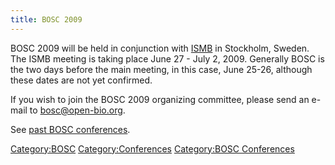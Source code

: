 ```yaml
---
title: BOSC 2009
---
```


BOSC 2009 will be held in conjunction with
[ISMB](http://www.iscb.org/ismbeccb2009/index.php) in Stockholm, Sweden.
The ISMB meeting is taking place June 27 - July 2, 2009. Generally BOSC
is the two days before the main meeting, in this case, June 25-26,
although these dates are not yet confirmed.

If you wish to join the BOSC 2009 organizing committee, please send an
e-mail to <bosc@open-bio.org>.

See [ past BOSC conferences](Past_BOSC_conferences "wikilink").

<Category:BOSC> <Category:Conferences> [Category:BOSC
Conferences](Category:BOSC_Conferences "wikilink")
